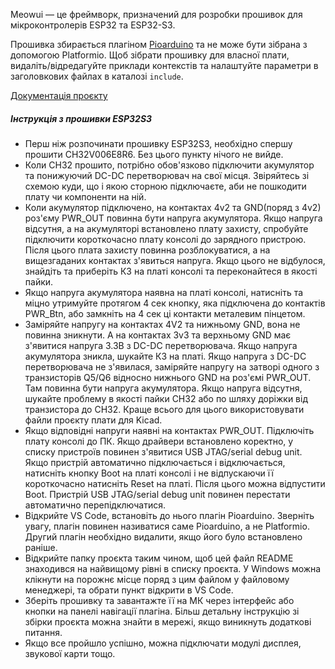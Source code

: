 Meowui — це фреймворк, призначений для розробки прошивок для мікроконтролерів ESP32 та ESP32-S3.

Прошивка збирається плагіном [Pioarduino](https://github.com/pioarduino) та не може бути зібрана з допомогою Platformio. Щоб зібрати прошивку для власної плати, видаліть/відредагуйте приклади контекстів та налаштуйте параметри в заголовкових файлах в каталозі ```include```.

[Документація проєкту](https://kolodieiev.github.io/meowui/)

##### Інструкція з прошивки ESP32S3

* Перш ніж розпочинати прошивку ESP32S3, необхідно спершу прошити CH32V006E8R6. Без цього пункту нічого не вийде.
* Коли CH32 прошито, потрібно обов'язково підключити акумулятор та понижуючий DC-DC перетворювач на свої місця. Звіряйтесь зі схемою куди, що і якою сторною підключаєте, аби не пошкодити плату чи компоненти на ній.
* Коли акумулятор підключено, на контактах 4v2 та GND(поряд з 4v2) роз'єму PWR_OUT повинна бути напруга акумулятора. Якщо напруга відсутня, а на акумуляторі встановлено плату захисту, спробуйте підключити короткочасно плату консолі до зарядного пристрою. Після цього плата захисту повинна розблокуватися, а на вищезгаданих контактах з'явиться напруга.
Якщо цього не відбулося, знайдіть та приберіть КЗ на платі консолі та переконайтеся в якості пайки.
* Якщо напруга акумулятора наявна на платі консолі, натисніть та міцно утримуйте протягом 4 сек кнопку, яка підключена до контактів PWR_Btn, або замкніть на 4 сек ці контакти металевим пінцетом. 
* Заміряйте напругу на контактах 4V2 та нижньому GND, вона не повинна зникнути. А на контактах 3v3 та верхньому GND має з'явитися напруга 3.3В з DC-DC перетворювача.
Якщо напруга акумулятора зникла, шукайте КЗ на платі. Якщо напруга з DC-DC перетворювача не з'явилася, заміряйте напругу на затворі одного з транзисторів Q5/Q6 відносно нижнього GND на роз'ємі PWR_OUT. Там повинна бути напруга акумулятора. Якщо напруга відсутня, шукайте проблему в якості пайки CH32 або по шляху доріжки від транзистора до CH32. Краще всього для цього використовувати файли проєкту плати для Kicad.
* Якщо відповідні напруги наявні на контактах PWR_OUT. Підключіть плату консолі до ПК. Якщо драйвери встановлено коректно, у списку пристроїв повинен з'явитися USB JTAG/serial debug unit. Якщо пристрій автоматично підключається і відключається, натисніть кнопку Boot на платі консолі і не відпускаючи її короткочасно натисніть Reset на платі. Після цього можна відпустити Boot. Пристрій USB JTAG/serial debug unit повинен перестати автоматично перепідключатися.
* Відкрийте VS Code, встановіть до нього плагін Pioarduino. Зверніть увагу, плагін повинен називатися саме Pioarduino, а не Platformio. Другий плагін необхідно видалити, якщо його було встановлено раніше.
* Відкрийте папку проєкта таким чином, щоб цей файл README знаходився на найвищому рівні в списку проєкта. У Windows можна клікнути на порожнє місце поряд з цим файлом у файловому менеджері, та обрати пункт відкрити в VS Code. 
* Зберіть прошивку та завантажте її на МК через інтерфейс або кнопки на панелі навігації плагіна. Більш детальну інструкцію зі збірки проєкта можна знайти в мережі, якщо виникнуть додаткові питання.
* Якщо все пройшло успішно, можна підключати модулі дисплея, звукової карти тощо.
  
